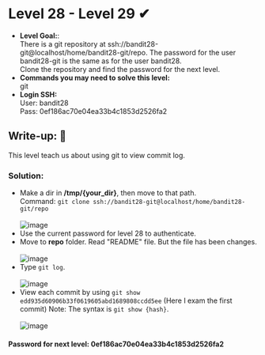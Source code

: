 # Level 28 - Level 29 ✔
- **Level Goal:**:<br>
There is a git repository at ssh://bandit28-git@localhost/home/bandit28-git/repo. The password for the user bandit28-git is the same as for the user bandit28.<br> 
Clone the repository and find the password for the next level.<br>
- **Commands you may need to solve this level:**<br>
git<br>
- **Login SSH:**<br>
User: bandit28<br>
Pass: 0ef186ac70e04ea33b4c1853d2526fa2<br>
## Write-up: 📝<br>
This level teach us about using git to view commit log.

### Solution:<br>
- Make a dir in **/tmp/{your_dir}**, then move to that path.<br>
Command: `git clone ssh://bandit28-git@localhost/home/bandit28-git/repo`<br><br>
![image](https://user-images.githubusercontent.com/48288606/144731381-a22ae87c-8dc0-4716-af24-4d8a51b2c561.png)
- Use the current password for level 28 to authenticate.
- Move to **repo** folder. Read "README" file. But the file has been changes.<br><br>
![image](https://user-images.githubusercontent.com/48288606/144731457-829a7316-c1c4-4021-a03f-ca52eae7f4ad.png)
- Type `git log`. <br><br>
![image](https://user-images.githubusercontent.com/48288606/144731400-1733124d-07dd-4e49-9251-864d175afe7b.png)
- View each commit by using `git show edd935d60906b33f0619605abd1689808ccdd5ee` (Here I exam the first commit)
Note: The syntax is `git show {hash}`. <br><br>
![image](https://user-images.githubusercontent.com/48288606/144731438-570c6d47-d9ec-4435-a24b-0bb35ead1ccf.png)

#### Password for next level: 0ef186ac70e04ea33b4c1853d2526fa2 



